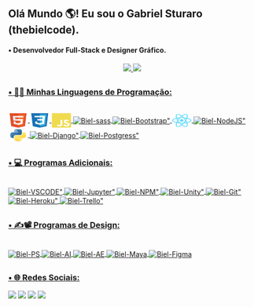 ## Olá Mundo 🌎! Eu sou o Gabriel Sturaro (thebielcode).

#### • Desenvolvedor Full-Stack e Designer Gráfico.

<div align="center">
  <a href="https://github.com/rafaballerini">
  <img height="180em" src="https://github-readme-stats.vercel.app/api?username=thebielcode&show_icons=true&theme=tokyonight&include_all_commits=true&count_private=true"/>
  <img height="180em" src="https://github-readme-stats.vercel.app/api/top-langs/?username=thebielcode&layout=compact&langs_count=7&theme=tokyonight"/>
</div>
   
   ##                                                                                                                                              
      
  
### • 👨‍💻 Minhas Linguagens de Programação:
  
<div style="display: inline_block"><br>
  <img align="center" alt="Biel-HTML" height="30" width="40" src="https://raw.githubusercontent.com/devicons/devicon/master/icons/html5/html5-original.svg">
  <img align="center" alt="Biel-CSS" height="30" width="40" src="https://raw.githubusercontent.com/devicons/devicon/master/icons/css3/css3-original.svg">
  <img align="center" alt="Biel-Js" height="30" width="40" src="https://raw.githubusercontent.com/devicons/devicon/master/icons/javascript/javascript-plain.svg">
  <img align="center" alt="Biel-sass" height="30" width="40" src="https://cdn.jsdelivr.net/gh/devicons/devicon/icons/sass/sass-original.svg">
  <img align="center" alt=Biel-Bootstrap" height= "30" width="40" src="https://cdn.jsdelivr.net/gh/devicons/devicon/icons/bootstrap/bootstrap-original.svg">
  <img align="center" alt="Biel-React" height="30" width="40" src="https://raw.githubusercontent.com/devicons/devicon/master/icons/react/react-original.svg">
  <img align="center" alt=Biel-NodeJS" height= "30" width="40" src="https://cdn.jsdelivr.net/gh/devicons/devicon/icons/nodejs/nodejs-original.svg">
  <img align="center" alt="Biel-Python" height="30" width="40" src="https://raw.githubusercontent.com/devicons/devicon/master/icons/python/python-original.svg">
  <img align="center" alt=Biel-Django" height= "30" width="40" src="https://cdn.jsdelivr.net/gh/devicons/devicon/icons/django/django-plain.svg">
  <img align="center" alt=Biel-Postgress" height= "30" width="40" src="https://cdn.jsdelivr.net/gh/devicons/devicon/icons/postgresql/postgresql-original.svg">
    
  
</div> 
  
   ##                                                                                                                                              
      

### • 💻 Programas Adicionais:

  <div style="display: inline_block"><br>
  <img align="center" alt=Biel-VSCODE" height= "30" width="40" src="https://cdn.jsdelivr.net/gh/devicons/devicon/icons/vscode/vscode-original.svg">
  <img align="center" alt=Biel-Jupyter" height= "30" width="40" src="https://cdn.jsdelivr.net/gh/devicons/devicon/icons/jupyter/jupyter-original-wordmark.svg">
  <img align="center" alt=Biel-NPM" height= "30" width="40" src="https://cdn.jsdelivr.net/gh/devicons/devicon/icons/npm/npm-original-wordmark.svg">
  <img align="center" alt=Biel-Unity" height= "30" width="40" src="https://cdn.jsdelivr.net/gh/devicons/devicon/icons/unity/unity-original-wordmark.svg">
  <img align="center" alt=Biel-Git" height= "30" width="40" src="https://cdn.jsdelivr.net/gh/devicons/devicon/icons/git/git-original.svg">
  <img align="center" alt=Biel-Heroku" height= "30" width="40" src="https://cdn.jsdelivr.net/gh/devicons/devicon/icons/heroku/heroku-original.svg">
  <img align="center" alt=Biel-Trello" height= "30" width="40" src="https://cdn.jsdelivr.net/gh/devicons/devicon/icons/trello/trello-plain.svg">
  </div>
   
   ##                                                                                                                                              
      
### • ✍📽 Programas de Design:
  <div style="display: inline_block"><br>
    <img align="center" alt="Biel-PS" height="30" widht="40" src="https://cdn.jsdelivr.net/gh/devicons/devicon/icons/photoshop/photoshop-plain.svg">
    <img align="center" alt="Biel-AI" height="30" widht="40" src="https://cdn.jsdelivr.net/gh/devicons/devicon/icons/illustrator/illustrator-plain.svg">
    <img align="center" alt="Biel-AE" height="30" widht="40" src="https://cdn.jsdelivr.net/gh/devicons/devicon/icons/aftereffects/aftereffects-original.svg">
    <img align="center" alt="Biel-Maya" height="30" widht="40" src="https://cdn.jsdelivr.net/gh/devicons/devicon/icons/maya/maya-original.svg">
    <img align="center" alt="Biel-Figma" height="30" widht="40" src="https://cdn.jsdelivr.net/gh/devicons/devicon/icons/figma/figma-original.svg">
  </div>          
                                                                                                                                                 
                                                                                                                                                  
   ##                                                                                                                                              
      
                                                                                                                                              
  ### • 🌐 Redes Sociais:
                                                                                                                                             
                                                                                                                                                 
<div> 
  <a href="https://facebook.com/gabrielsantossturaro" target="_blank"><img src="https://img.shields.io/badge/Facebook-3d5a98?style=for-the-badge&logo=facebook&logoColor=white" target="_blank"></a>
  <a href="https://instagram.com/gssdev" target="_blank"><img src="https://img.shields.io/badge/-Instagram-%23E4405F?style=for-the-badge&logo=instagram&logoColor=white" target="_blank"></a>
  <a href = "mailto:devgabrielst@gmail.com"><img src="https://img.shields.io/badge/-Gmail-%23333?style=for-the-badge&logo=gmail&logoColor=white" target="_blank"></a>
  <a href="https://www.linkedin.com/in/gabrielssturaro/" target="_blank"><img src="https://img.shields.io/badge/-LinkedIn-%230077B5?style=for-the-badge&logo=linkedin&logoColor=white" target="_blank"></a> 
 
</div>

